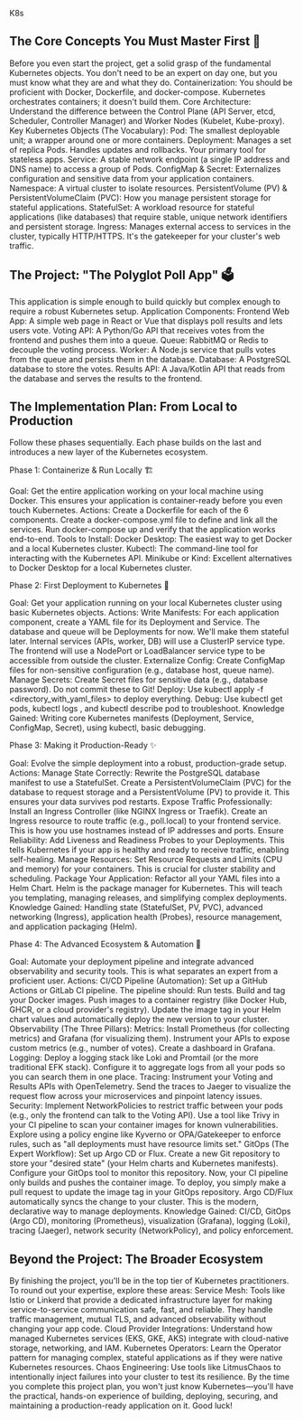 K8s

## The Core Concepts You Must Master First 🧠
 
Before you even start the project, get a solid grasp of the fundamental Kubernetes objects. You don't need to be an expert on day one, but you must know what they are and what they do.
Containerization: You should be proficient with Docker, Dockerfile, and docker-compose. Kubernetes orchestrates containers; it doesn't build them.
Core Architecture: Understand the difference between the Control Plane (API Server, etcd, Scheduler, Controller Manager) and Worker Nodes (Kubelet, Kube-proxy).
Key Kubernetes Objects (The Vocabulary):
Pod: The smallest deployable unit; a wrapper around one or more containers.
Deployment: Manages a set of replica Pods. Handles updates and rollbacks. Your primary tool for stateless apps.
Service: A stable network endpoint (a single IP address and DNS name) to access a group of Pods.
ConfigMap & Secret: Externalizes configuration and sensitive data from your application containers.
Namespace: A virtual cluster to isolate resources.
PersistentVolume (PV) & PersistentVolumeClaim (PVC): How you manage persistent storage for stateful applications.
StatefulSet: A workload resource for stateful applications (like databases) that require stable, unique network identifiers and persistent storage.
Ingress: Manages external access to services in the cluster, typically HTTP/HTTPS. It's the gatekeeper for your cluster's web traffic.
 
## The Project: "The Polyglot Poll App" 🗳️
 
This application is simple enough to build quickly but complex enough to require a robust Kubernetes setup.
Application Components:
Frontend Web App: A simple web page in React or Vue that displays poll results and lets users vote.
Voting API: A Python/Go API that receives votes from the frontend and pushes them into a queue.
Queue: RabbitMQ or Redis to decouple the voting process.
Worker: A Node.js service that pulls votes from the queue and persists them in the database.
Database: A PostgreSQL database to store the votes.
Results API: A Java/Kotlin API that reads from the database and serves the results to the frontend.
 
## The Implementation Plan: From Local to Production
 
Follow these phases sequentially. Each phase builds on the last and introduces a new layer of the Kubernetes ecosystem.
 
Phase 1: Containerize & Run Locally 🏗️
 
Goal: Get the entire application working on your local machine using Docker. This ensures your application is container-ready before you even touch Kubernetes.
Actions:
Create a Dockerfile for each of the 6 components.
Create a docker-compose.yml file to define and link all the services.
Run docker-compose up and verify that the application works end-to-end.
Tools to Install:
Docker Desktop: The easiest way to get Docker and a local Kubernetes cluster.
Kubectl: The command-line tool for interacting with the Kubernetes API.
Minikube or Kind: Excellent alternatives to Docker Desktop for a local Kubernetes cluster.
 
Phase 2: First Deployment to Kubernetes 🚀
 
Goal: Get your application running on your local Kubernetes cluster using basic Kubernetes objects.
Actions:
Write Manifests: For each application component, create a YAML file for its Deployment and Service.
The database and queue will be Deployments for now. We'll make them stateful later.
Internal services (APIs, worker, DB) will use a ClusterIP service type.
The frontend will use a NodePort or LoadBalancer service type to be accessible from outside the cluster.
Externalize Config: Create ConfigMap files for non-sensitive configuration (e.g., database host, queue name).
Manage Secrets: Create Secret files for sensitive data (e.g., database password). Do not commit these to Git!
Deploy: Use kubectl apply -f <directory_with_yaml_files> to deploy everything.
Debug: Use kubectl get pods, kubectl logs <pod-name>, and kubectl describe pod <pod-name> to troubleshoot.
Knowledge Gained: Writing core Kubernetes manifests (Deployment, Service, ConfigMap, Secret), using kubectl, basic debugging.
 
Phase 3: Making it Production-Ready ✨
 
Goal: Evolve the simple deployment into a robust, production-grade setup.
Actions:
Manage State Correctly:
Rewrite the PostgreSQL database manifest to use a StatefulSet.
Create a PersistentVolumeClaim (PVC) for the database to request storage and a PersistentVolume (PV) to provide it. This ensures your data survives pod restarts.
Expose Traffic Professionally:
Install an Ingress Controller (like NGINX Ingress or Traefik).
Create an Ingress resource to route traffic (e.g., poll.local) to your frontend service. This is how you use hostnames instead of IP addresses and ports.
Ensure Reliability:
Add Liveness and Readiness Probes to your Deployments. This tells Kubernetes if your app is healthy and ready to receive traffic, enabling self-healing.
Manage Resources:
Set Resource Requests and Limits (CPU and memory) for your containers. This is crucial for cluster stability and scheduling.
Package Your Application:
Refactor all your YAML files into a Helm Chart. Helm is the package manager for Kubernetes. This will teach you templating, managing releases, and simplifying complex deployments.
Knowledge Gained: Handling state (StatefulSet, PV, PVC), advanced networking (Ingress), application health (Probes), resource management, and application packaging (Helm).
 
Phase 4: The Advanced Ecosystem & Automation 🤖
 
Goal: Automate your deployment pipeline and integrate advanced observability and security tools. This is what separates an expert from a proficient user.
Actions:
CI/CD Pipeline (Automation):
Set up a GitHub Actions or GitLab CI pipeline.
The pipeline should:
Run tests.
Build and tag your Docker images.
Push images to a container registry (like Docker Hub, GHCR, or a cloud provider's registry).
Update the image tag in your Helm chart values and automatically deploy the new version to your cluster.
Observability (The Three Pillars):
Metrics: Install Prometheus (for collecting metrics) and Grafana (for visualizing them). Instrument your APIs to expose custom metrics (e.g., number of votes). Create a dashboard in Grafana.
Logging: Deploy a logging stack like Loki and Promtail (or the more traditional EFK stack). Configure it to aggregate logs from all your pods so you can search them in one place.
Tracing: Instrument your Voting and Results APIs with OpenTelemetry. Send the traces to Jaeger to visualize the request flow across your microservices and pinpoint latency issues.
Security:
Implement NetworkPolicies to restrict traffic between your pods (e.g., only the frontend can talk to the Voting API).
Use a tool like Trivy in your CI pipeline to scan your container images for known vulnerabilities.
Explore using a policy engine like Kyverno or OPA/Gatekeeper to enforce rules, such as "all deployments must have resource limits set."
GitOps (The Expert Workflow):
Set up Argo CD or Flux.
Create a new Git repository to store your "desired state" (your Helm charts and Kubernetes manifests).
Configure your GitOps tool to monitor this repository.
Now, your CI pipeline only builds and pushes the container image. To deploy, you simply make a pull request to update the image tag in your GitOps repository. Argo CD/Flux automatically syncs the change to your cluster. This is the modern, declarative way to manage deployments.
Knowledge Gained: CI/CD, GitOps (Argo CD), monitoring (Prometheus), visualization (Grafana), logging (Loki), tracing (Jaeger), network security (NetworkPolicy), and policy enforcement.
 
## Beyond the Project: The Broader Ecosystem
 
By finishing the project, you'll be in the top tier of Kubernetes practitioners. To round out your expertise, explore these areas:
Service Mesh: Tools like Istio or Linkerd that provide a dedicated infrastructure layer for making service-to-service communication safe, fast, and reliable. They handle traffic management, mutual TLS, and advanced observability without changing your app code.
Cloud Provider Integrations: Understand how managed Kubernetes services (EKS, GKE, AKS) integrate with cloud-native storage, networking, and IAM.
Kubernetes Operators: Learn the Operator pattern for managing complex, stateful applications as if they were native Kubernetes resources.
Chaos Engineering: Use tools like LitmusChaos to intentionally inject failures into your cluster to test its resilience.
By the time you complete this project plan, you won't just know Kubernetes—you'll have the practical, hands-on experience of building, deploying, securing, and maintaining a production-ready application on it. Good luck!
 
